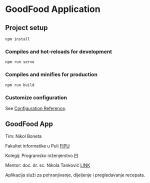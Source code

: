 # GoodFood Application

## Project setup
```
npm install
```

### Compiles and hot-reloads for development
```
npm run serve
```

### Compiles and minifies for production
```
npm run build
```

### Customize configuration
See [Configuration Reference](https://cli.vuejs.org/config/).

## GoodFood App
Tim: Nikol Boneta

Fakultet informatike u Puli [FIPU](https://fipu.unipu.hr/)


Kolegij: Programsko inženjerstvo [PI](https://ntankovic.unipu.hr/pi)

Mentor: doc. dr. sc. Nikola Tanković [LINK](https://ntankovic.unipu.hr/)


Aplikacija služi za pohranjivanje, dijeljenje i pregledavanje recepata.

